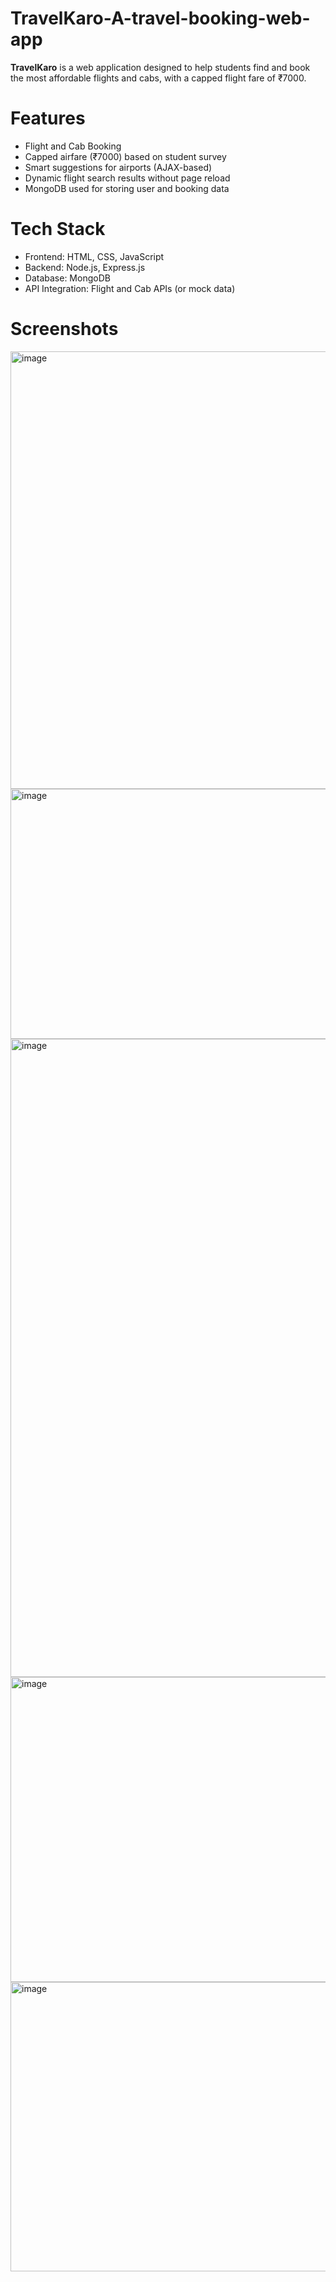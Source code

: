 # TravelKaro-A-travel-booking-web-app

**TravelKaro** is a web application designed to help students find and book the most affordable flights and cabs, with a capped flight fare of ₹7000.

 # Features
-  Flight and Cab Booking
-  Capped airfare (₹7000) based on student survey
-  Smart suggestions for airports (AJAX-based)
-  Dynamic flight search results without page reload
-  MongoDB used for storing user and booking data

# Tech Stack
- Frontend: HTML, CSS, JavaScript
- Backend: Node.js, Express.js
- Database: MongoDB
- API Integration: Flight and Cab APIs (or mock data)

# Screenshots
<img width="937" height="700" alt="image" src="https://github.com/user-attachments/assets/376552bd-0923-40c3-a42e-f7bc572c871a" />
<img width="905" height="400" alt="image" src="https://github.com/user-attachments/assets/6e91ad6d-2fa1-4b70-8487-993fc8f03f81" />
<img width="1917" height="1021" alt="image" src="https://github.com/user-attachments/assets/feea96b5-3a15-4226-b89f-d413c97545c6" />
<img width="1906" height="488" alt="image" src="https://github.com/user-attachments/assets/43535ae4-2204-4bd3-b04a-ae0fb3a29721" />
<img width="1503" height="463" alt="image" src="https://github.com/user-attachments/assets/b036af1e-3b70-440a-8f18-2897ee9b2c79" />

